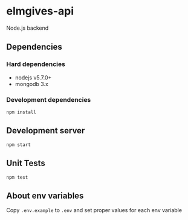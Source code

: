 # elmgives-api

Node.js backend

## Dependencies

### Hard dependencies

- nodejs v5.7.0+
- mongodb 3.x

### Development dependencies

```
npm install
```

## Development server

```
npm start
```

## Unit Tests

```
npm test
```

## About env variables

Copy `.env.example` to `.env` and set proper values for each env variable